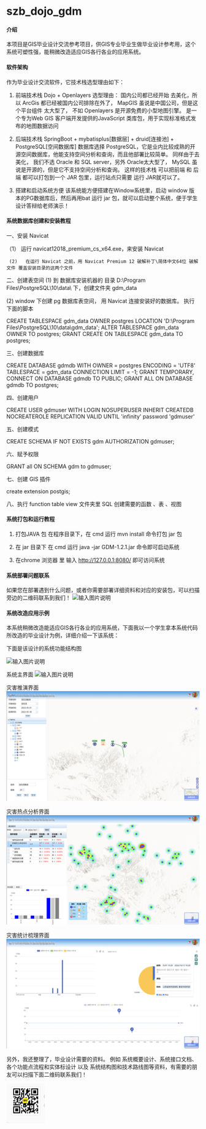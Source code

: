 # szb_dojo_gdm

#### 介绍
本项目是GIS毕业设计交流参考项目，供GIS专业毕业生做毕业设计参考用，这个系统可塑性强，能稍微改造适应GIS各行各业的应用系统。

#### 软件架构
作为毕业设计交流软件，它技术栈选型理由如下：

1.  前端技术栈     Dojo  +  Openlayers
     选型理由： 国内公司都已经开始 去美化，所以 ArcGis 都已经被国内公司排除在外了， MapGIS 虽说是中国公司，但是这个平台组件 太大型了， 不如 Openlayers 是开源免费的小型地图引擎。  是一个专为Web GIS 客户端开发提供的JavaScript 类库包，用于实现标准格式发布的地图数据访问

2. 后端技术栈      SpringBoot   +   mybatisplus[数据层] + druid[连接池]  + PostgreSQL[空间数据库]
     数据库选择 PostgreSQL，它是业内比较成熟的开源空间数据库，他能支持空间分析和查询，而且他部署比较简单。 同样由于去美化， 我们不选 Oracle 和 SQL server，另外 Oracle太大型了， MySQL 虽说是开源的，但是它不支持空间分析和查询。 这样的技术栈 可以把前端 和 后端 都可以打包到一个 JAR 包里，运行站点只需要 运行 JAR就可以了。

3. 搭建和启动系统方便
    该系统能方便搭建在Window系统里，启动 window 版本的PG数据库后，然后再用bat 运行 jar 包，就可以启动整个系统，便于学生设计答辩给老师演示！

#### 系统数据库创建和安装教程
一、安装 Navicat  

   （1） 运行 navicat12018_premium_cs_x64.exe，来安装 Navicat

     (2)   在运行 Navicat 之前，用 Navicat Premium 12 破解补丁\简体中文64位 破解文件 覆盖安装目录的这两个文件

二、创建表空间
(1)  到 数据库安装机器的 目录  D:\Program Files\PostgreSQL\10\data\ 下，创建文件夹 gdm_data

(2) window 下创建 pg 数据库表空间， 用 Navicat 连接安装好的数据库。 执行下面的脚本

CREATE TABLESPACE gdm_data OWNER postgres LOCATION 'D:\Program Files\PostgreSQL\10\data\gdm_data';
ALTER TABLESPACE gdm_data OWNER TO postgres;
GRANT CREATE ON TABLESPACE gdm_data TO postgres;

三、创建数据库

CREATE DATABASE gdmdb WITH OWNER = postgres ENCODING = 'UTF8' TABLESPACE = gdm_data CONNECTION LIMIT = -1;
GRANT TEMPORARY, CONNECT ON DATABASE gdmdb TO PUBLIC;
GRANT ALL ON DATABASE gdmdb TO postgres;

四、创建用户

CREATE USER gdmuser WITH LOGIN NOSUPERUSER INHERIT  CREATEDB  NOCREATEROLE  REPLICATION  VALID UNTIL 'infinity'  password 'gdmuser'

五、创建模式

CREATE SCHEMA IF NOT EXISTS gdm AUTHORIZATION gdmuser;

六、赋予权限

GRANT all ON SCHEMA gdm to gdmuser;

七、创建 GIS 插件

create extension postgis;

八、执行 function  table view 文件夹里  SQL 创建需要的函数 、表 、视图

#### 系统打包和运行教程

1.  打包JAVA 包
    在程序目录下，在 cmd 运行 mvn install 命令打包 jar 包

2.  在 jar 目录下 在 cmd 运行 java -jar GDM-1.2.1.jar 命令即可启动系统

3.  在chrome 浏览器 里 输入  http://127.0.0.1:8080/ 即可访问系统

#### 系统部署问题联系

   如果您在部署遇到什么问题，或者你需要部署详细资料和对应的安装包，可以扫描旁边的二维码联系到我们！
![输入图片说明](https://gitee.com/songzhibao/szb_dojo_gdm/raw/master/data/%E9%83%A8%E7%BD%B2%E8%B5%84%E6%96%99%E8%BF%9E%E6%8E%A5.png)

#### 系统改造应用示例
   本系统稍微改造能适应GIS各行各业的应用系统，下面我以一个学生拿本系统代码所改造的毕业设计为例，详细介绍一下该系统：

下面是该设计的系统功能结构图

![输入图片说明](data/%E5%9F%BA%E4%BA%8EGIS%E7%9A%84%E5%9C%B0%E8%B4%A8%E7%81%BE%E5%AE%B3%E4%BF%A1%E6%81%AF%E7%B3%BB%E7%BB%9F.png)

系统主界面
![输入图片说明](data/ecdf2815c6dfe9c46f05bec3ff2720f.png)

灾害推演界面
![输入图片说明](data/ff79f3efd9ea69ae69b6192ca19f2f7.png)

灾害热点分析界面
![输入图片说明](data/6b349c1c243733ee98b43817ca8546c.png)

灾害统计梳理界面
![输入图片说明](data/f487c925c81073631d997f05a4dab35.png)

另外，我还整理了，毕业设计需要的资料。 例如 系统概要设计、系统接口文档、各个功能点流程和实体标设计 以及 系统结构图和技术路线图等资料，有需要的朋友可以扫描下面二维码联系我们！

![输入图片说明](data/fbc93bd2101e28c084a918fe66c624c.png)
